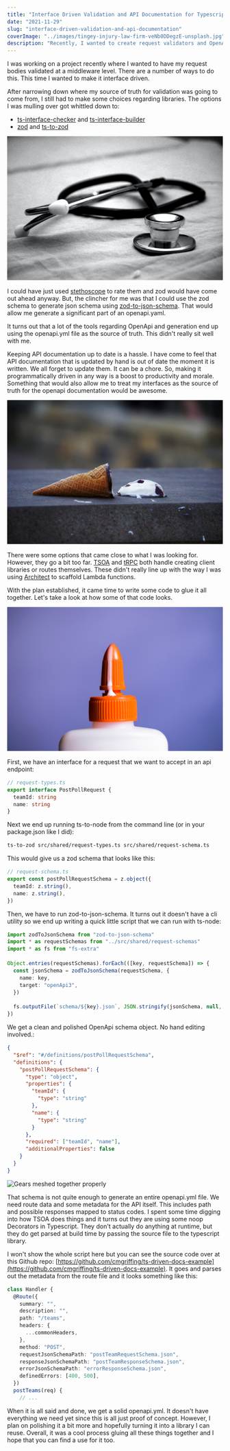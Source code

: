```yaml
---
title: "Interface Driven Validation and API Documentation for Typescript"
date: "2021-11-29"
slug: "interface-driven-validation-and-api-documentation"
coverImage: "../images/tingey-injury-law-firm-veNb0DDegzE-unsplash.jpg"
description: "Recently, I wanted to create request validators and OpenAPI documentation from my TypeScript interfaces. This is journey into what that (unfinished) process looks like."
---
```


I was working on a project recently where I wanted to have my request bodies validated at a middleware level. There are a number of ways to do this. This time I wanted to make it interface driven.

After narrowing down where my source of truth for validation was going to come from, I still had to make some choices regarding libraries. The options I was mulling over got whittled down to:

- [ts-interface-checker](https://github.com/gristlabs/ts-interface-checker) and [ts-interface-builder](https://github.com/gristlabs/ts-interface-builder)
- [zod](https://github.com/colinhacks/zod) and [ts-to-zod](https://github.com/fabien0102/ts-to-zod)

![A Stethoscope](../images/photo-1505751172876-fa1923c5c528.jpeg)

I could have just used [stethoscope](https://cmgriffing.github.io/stethoscope) to rate them and zod would have come out ahead anyway. But, the clincher for me was that I could use the zod schema to generate json schema using [zod-to-json-schema](https://github.com/StefanTerdell/zod-to-json-schema). That would allow me generate a significant part of an openapi.yaml.

It turns out that a lot of the tools regarding OpenApi and generation end up using the openapi.yml file as the source of truth. This didn't really sit well with me.

Keeping API documentation up to date is a hassle. I have come to feel that API documentation that is updated by hand is out of date the moment it is written. We all forget to update them. It can be a chore. So, making it programmatically driven in any way is a boost to productivity and morale. Something that would also allow me to treat my interfaces as the source of truth for the openapi documentation would be awesome.

![Spilled Ice Cream](../images/sarah-kilian-52jRtc2S_VE-unsplash.jpg)

There were some options that came close to what I was looking for. However, they go a bit too far. [TSOA](https://tsoa-community.github.io/docs/) and [tRPC](https://trpc.io/) both handle creating client libraries or routes themselves. These didn't really line up with the way I was using [Architect](https://arc.codes/docs/en/get-started/why-architect) to scaffold Lambda functions.

With the plan established, it came time to write some code to glue it all together. Let's take a look at how some of that code looks.

![Elmer's glue](../images/scott-sanker-IDaeLeKiie0-unsplash.jpg)

First, we have an interface for a request that we want to accept in an api endpoint:

```typescript
// request-types.ts
export interface PostPollRequest {
  teamId: string
  name: string
}
```

Next we end up running ts-to-node from the command line (or in your package.json like I did):

```bash
ts-to-zod src/shared/request-types.ts src/shared/request-schema.ts
```

This would give us a zod schema that looks like this:

```typescript
// request-schema.ts
export const postPollRequestSchema = z.object({
  teamId: z.string(),
  name: z.string(),
})
```

Then, we have to run zod-to-json-schema. It turns out it doesn't have a cli utility so we end up writing a quick little script that we can run with ts-node:

```typescript
import zodToJsonSchema from "zod-to-json-schema"
import * as requestSchemas from "../src/shared/request-schemas"
import * as fs from "fs-extra"

Object.entries(requestSchemas).forEach(([key, requestSchema]) => {
  const jsonSchema = zodToJsonSchema(requestSchema, {
    name: key,
    target: "openApi3",
  })

  fs.outputFile(`schema/${key}.json`, JSON.stringify(jsonSchema, null, 2))
})
```

We get a clean and polished OpenApi schema object. No hand editing involved.:

```json
{
  "$ref": "#/definitions/postPollRequestSchema",
  "definitions": {
    "postPollRequestSchema": {
      "type": "object",
      "properties": {
        "teamId": {
          "type": "string"
        },
        "name": {
          "type": "string"
        }
      },
      "required": ["teamId", "name"],
      "additionalProperties": false
    }
  }
}
```

![Gears meshed together properly](../images/josh-redd-u_RiRTA_TtY-unsplash.jpg)

That schema is not quite enough to generate an entire openapi.yml file. We need route data and some metadata for the API itself. This includes path and possible responses mapped to status codes. I spent some time digging into how TSOA does things and it turns out they are using some noop Decorators in Typescript. They don't actually do anything at runtime, but they do get parsed at build time by passing the source file to the typescript library.

I won't show the whole script here but you can see the source code over at this Github repo: [https://github.com/cmgriffing/ts-driven-docs-example](https://github.com/cmgriffing/ts-driven-docs-example). It goes and parses out the metadata from the route file and it looks something like this:

```typescript
class Handler {
  @Route({
    summary: "",
    description: "",
    path: "/teams",
    headers: {
      ...commonHeaders,
    },
    method: "POST",
    requestJsonSchemaPath: "postTeamRequestSchema.json",
    responseJsonSchemaPath: "postTeamResponseSchema.json",
    errorJsonSchemaPath: "errorResponseSchema.json",
    definedErrors: [400, 500],
  })
  postTeams(req) {
    // ...
```

When it is all said and done, we get a solid openapi.yml. It doesn't have everything we need yet since this is all just proof of concept. However, I plan on polishing it a bit more and hopefully turning it into a library I can reuse. Overall, it was a cool process gluing all these things together and I hope that you can find a use for it too.
